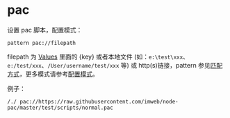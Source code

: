 # pac

设置 pac 脚本，配置模式：

	pattern pac://filepath

filepath 为 [Values](http://local.whistlejs.com/#values) 里面的 {key} 或者本地文件 (如：`e:\test\xxx`、`e:/test/xxx`、`/User/username/test/xxx` 等) 或 http(s)链接，pattern 参见[匹配方式](pattern.md)，更多模式请参考[配置模式](mode.md)。

例子：

	/./ pac://https://raw.githubusercontent.com/imweb/node-pac/master/test/scripts/normal.pac
